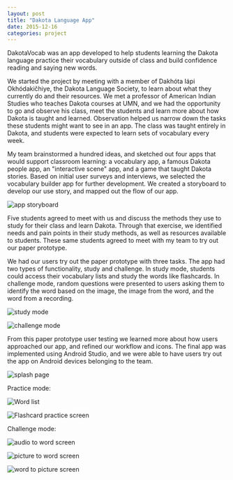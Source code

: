 ```yaml
---
layout: post
title: "Dakota Language App"
date: 2015-12-16
categories: project
---
```


DakotaVocab was an app developed to help students learning the Dakota language practice their vocabulary outside of class and build confidence reading and saying new words.

We started the project by meeting with a member of Dakhóta Iápi Okhódakičhiye, the Dakota Language Society, to learn about what they currently do and their resources. We met a professor of American Indian Studies who teaches Dakota courses at UMN, and we had the opportunity to go and observe his class, meet the students and learn more about how Dakota is taught and learned. Observation helped us narrow down the tasks these students might want to see in an app. The class was taught entirely in Dakota, and students were expected to learn sets of vocabulary every week.

My team brainstormed a hundred ideas, and sketched out four apps that would support classroom learning: a vocabulary app, a famous Dakota people app, an "interactive scene" app, and a game that taught Dakota stories. Based on initial user surveys and interviews, we selected the vocabulary builder app for further development. We created a storyboard to develop our use story, and mapped out the flow of our app.

<img src="/jaschiroo/images/dakota/storyboard.jpg"
     alt="app storyboard"/>

Five students agreed to meet with us and discuss the methods they use to study for their class and learn Dakota. Through that exercise, we identified needs and pain points in their study methods, as well as resources available to students. These same students agreed to meet with my team to try out our paper prototype.

We had our users try out the paper prototype with three tasks. The app had two types of functionality, study and challenge. In study mode, students could access their vocabulary lists and study the words like flashcards. In challenge mode, random questions were presented to users asking them to identify the word based on the image, the image from the word, and the word from a recording.

<img src="/jaschiroo/images/dakota/study.jpg"
     alt="study mode"
     style="max-width:90%;height:auto;" />

 <img src="/jaschiroo/images/dakota/challenge.jpg"
      alt="challenge mode"
      style="max-width:90%;height:auto;" />


 From this paper prototype user testing we learned more about how users approached our app, and refined our workflow and icons. The final app was implemented using Android Studio, and we were able to have users try out the app on Android devices belonging to the team.

 <img src="/jaschiroo/images/dakota/splash.png"
      alt="splash page"
      style="max-width:50%;height:auto;" />

 Practice mode:

 <img src="/jaschiroo/images/dakota/Word_List.png"
      alt="Word list"
      style="max-width:50%;height:auto;" />

 <img src="/jaschiroo/images/dakota/Practice_Screen.png"
      alt="Flashcard practice screen"
      style="max-width:50%;height:auto;" />

 Challenge mode:

 <img src="/jaschiroo/images/dakota/Audio_to_Word.png"
      alt="audio to word screen"
      style="max-width:50%;height:auto;" />

 <img src="/jaschiroo/images/dakota/Picture_to_Word.png"
      alt="picture to word screen"
      style="max-width:50%;height:auto;" />

 <img src="/jaschiroo/images/dakota/Word_to_Picture.png"
      alt="word to picture screen"
      style="max-width:50%;height:auto;" />
